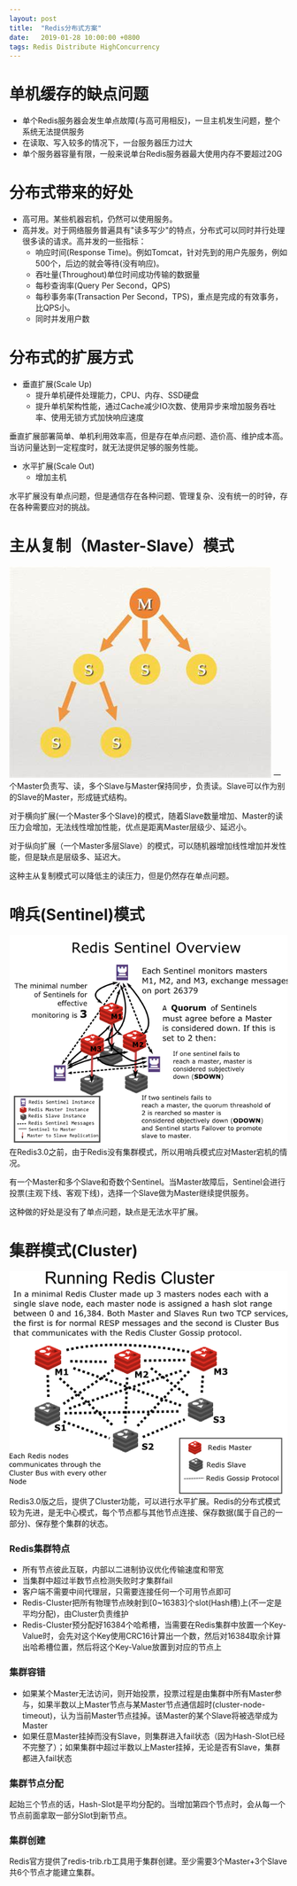 ```yaml
---
layout: post
title:  "Redis分布式方案"
date:   2019-01-28 10:00:00 +0800
tags: Redis Distribute HighConcurrency
---
```


# 单机缓存的缺点问题
* 单个Redis服务器会发生单点故障(与高可用相反)，一旦主机发生问题，整个系统无法提供服务
* 在读取、写入较多的情况下，一台服务器压力过大
* 单个服务器容量有限，一般来说单台Redis服务器最大使用内存不要超过20G

# 分布式带来的好处
* 高可用。某些机器宕机，仍然可以使用服务。
* 高并发。对于网络服务普遍具有"读多写少"的特点，分布式可以同时并行处理很多读的请求。高并发的一些指标：
	* 响应时间(Response Time)。例如Tomcat，针对先到的用户先服务，例如500个，后边的就会等待(没有响应)。
	* 吞吐量(Throughout)单位时间成功传输的数据量
	* 每秒查询率(Query Per Second，QPS)
	* 每秒事务率(Transaction Per Second，TPS)，重点是完成的有效事务，比QPS小。
	* 同时并发用户数
	
# 分布式的扩展方式
* 垂直扩展(Scale Up) 
	* 提升单机硬件处理能力，CPU、内存、SSD硬盘 
	* 提升单机架构性能，通过Cache减少IO次数、使用异步来增加服务吞吐率、使用无锁方式加快响应速度

垂直扩展部署简单、单机利用效率高，但是存在单点问题、造价高、维护成本高。当访问量达到一定程度时，就无法提供足够的服务性能。

* 水平扩展(Scale Out) 
	* 增加主机
	
水平扩展没有单点问题，但是通信存在各种问题、管理复杂、没有统一的时钟，存在各种需要应对的挑战。

# 主从复制（Master-Slave）模式
![Master-Slave](/assets/images/2019-01-28-Redis_distribute_1.jpg)
一个Master负责写、读，多个Slave与Master保持同步，负责读。Slave可以作为别的Slave的Master，形成链式结构。

对于横向扩展(一个Master多个Slave)的模式，随着Slave数量增加、Master的读压力会增加，无法线性增加性能，优点是距离Master层级少、延迟小。

对于纵向扩展（一个Master多层Slave）的模式，可以随机器增加线性增加并发性能，但是缺点是层级多、延迟大。

这种主从复制模式可以降低主的读压力，但是仍然存在单点问题。

# 哨兵(Sentinel)模式
![Sentinel](/assets/images/2019-01-28-Redis_distribute_2.png)
在Redis3.0之前，由于Redis没有集群模式，所以用哨兵模式应对Master宕机的情况。

有一个Master和多个Slave和奇数个Sentinel。当Master故障后，Sentinel会进行投票(主观下线、客观下线)，选择一个Slave做为Master继续提供服务。

这种做的好处是没有了单点问题，缺点是无法水平扩展。

# 集群模式(Cluster)
![Cluster](/assets/images/2019-01-28-Redis_distribute_3.png)
Redis3.0版之后，提供了Cluster功能，可以进行水平扩展。Redis的分布式模式较为先进，是无中心模式，每个节点都与其他节点连接、保存数据(属于自己的一部分)、保存整个集群的状态。

### Redis集群特点
* 所有节点彼此互联，内部以二进制协议优化传输速度和带宽
* 当集群中超过半数节点检测失败时才集群fail
* 客户端不需要中间代理层，只需要连接任何一个可用节点即可
* Redis-Cluster把所有物理节点映射到[0~16383]个slot(Hash槽)上(不一定是平均分配)，由Cluster负责维护
* Redis-Cluster预分配好16384个哈希槽，当需要在Redis集群中放置一个Key-Value时，会先对这个Key使用CRC16计算出一个数，然后对16384取余计算出哈希槽位置，然后将这个Key-Value放置到对应的节点上

### 集群容错
* 如果某个Master无法访问，则开始投票，投票过程是由集群中所有Master参与，如果半数以上Master节点与某Master节点通信超时(cluster-node-timeout)，认为当前Master节点挂掉。该Master的某个Slave将被选举成为Master
* 如果任意Master挂掉而没有Slave，则集群进入fail状态（因为Hash-Slot已经不完整了）；如果集群中超过半数以上Master挂掉，无论是否有Slave，集群都进入fail状态

### 集群节点分配
起始三个节点的话，Hash-Slot是平均分配的。当增加第四个节点时，会从每一个节点前面拿取一部分Slot到新节点。

### 集群创建
Redis官方提供了redis-trib.rb工具用于集群创建。至少需要3个Master+3个Slave共6个节点才能建立集群。


